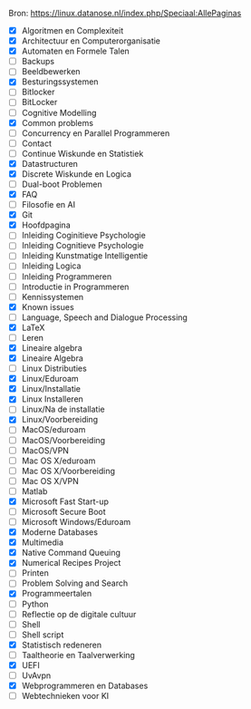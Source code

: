Bron: https://linux.datanose.nl/index.php/Speciaal:AllePaginas

- [x] Algoritmen en Complexiteit
- [x] Architectuur en Computerorganisatie
- [x] Automaten en Formele Talen
- [ ] Backups
- [ ] Beeldbewerken
- [x] Besturingssystemen
- [ ] Bitlocker
- [ ] BitLocker
- [ ] Cognitive Modelling
- [x] Common problems
- [ ] Concurrency en Parallel Programmeren
- [ ] Contact
- [ ] Continue Wiskunde en Statistiek
- [x] Datastructuren
- [x] Discrete Wiskunde en Logica
- [ ] Dual-boot Problemen
- [x] FAQ
- [ ] Filosofie en AI
- [x] Git
- [x] Hoofdpagina
- [ ] Inleiding Coginitieve Psychologie
- [ ] Inleiding Cognitieve Psychologie
- [ ] Inleiding Kunstmatige Intelligentie
- [ ] Inleiding Logica
- [ ] Inleiding Programmeren
- [ ] Introductie in Programmeren
- [ ] Kennissystemen
- [x] Known issues
- [ ] Language, Speech and Dialogue Processing
- [x] LaTeX
- [ ] Leren
- [x] Lineaire algebra
- [x] Lineaire Algebra
- [ ] Linux Distributies
- [x] Linux/Eduroam
- [x] Linux/Installatie
- [x] Linux Installeren
- [ ] Linux/Na de installatie
- [x] Linux/Voorbereiding
- [ ] MacOS/eduroam
- [ ] MacOS/Voorbereiding
- [ ] MacOS/VPN
- [ ] Mac OS X/eduroam
- [ ] Mac OS X/Voorbereiding
- [ ] Mac OS X/VPN
- [ ] Matlab
- [x] Microsoft Fast Start-up
- [ ] Microsoft Secure Boot
- [ ] Microsoft Windows/Eduroam
- [x] Moderne Databases
- [x] Multimedia
- [x] Native Command Queuing
- [x] Numerical Recipes Project
- [ ] Printen
- [ ] Problem Solving and Search
- [x] Programmeertalen
- [ ] Python
- [ ] Reflectie op de digitale cultuur
- [ ] Shell
- [ ] Shell script
- [x] Statistisch redeneren
- [ ] Taaltheorie en Taalverwerking
- [x] UEFI
- [ ] UvAvpn
- [x] Webprogrammeren en Databases
- [ ] Webtechnieken voor KI
